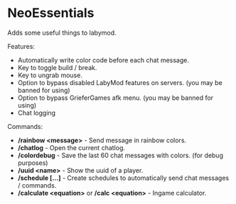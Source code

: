 # NeoEssentials
Adds some useful things to labymod.

Features:
- Automatically write color code before each chat message.
- Key to toggle build / break.
- Key to ungrab mouse.
- Option to bypass disabled LabyMod features on servers. (you may be banned for using)
- Option to bypass GrieferGames afk menu. (you may be banned for using)
- Chat logging

Commands:
- **\/rainbow \<message\>** - Send message in rainbow colors.
- **\/chatlog** - Open the current chatlog.
- **\/colordebug** - Save the last 60 chat messages with colors. (for debug purposes)
- **\/uuid \<name\>** - Show the uuid of a player.
- **\/schedule \[...\]** - Create schedules to automatically send chat messages / commands.
- **\/calculate \<equation\>** or **\/calc \<equation\>** - Ingame calculator.